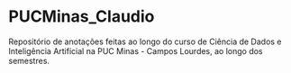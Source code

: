 # PUCMinas_Claudio
Repositório de anotações feitas ao longo do curso de Ciência de Dados e Inteligência Artificial na PUC Minas - Campos Lourdes, ao longo dos semestres.
